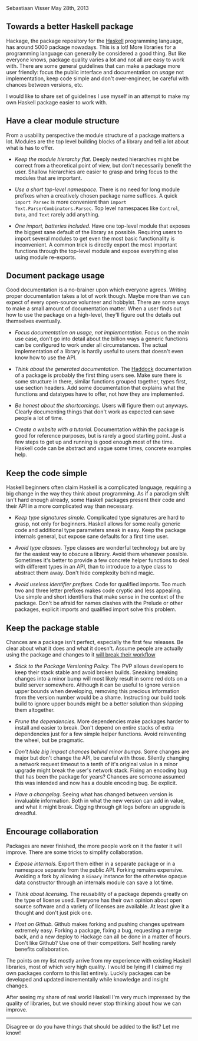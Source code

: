 <article>

<div class=meta> <span class=author>Sebastiaan Visser</span> <span
class=date>May 28th, 2013</span> </div>

# Towards a better Haskell package

Hackage, the package repository for the [Haskell](http://www.haskell.org)
programming language, has around 5000 package nowadays. This is a lot! More
libraries for a programming language can generally be considered a good thing.
But like everyone knows, package quality varies a lot and not all are easy to
work with. There are some general guidelines that can make a package more user
friendly: focus the public interface and documentation on *usage* not
implementation, keep code simple and don't over-engineer, be careful with
chances between versions, etc.

I would like to share set of guidelines I use myself in an attempt to make my
own Haskell package easier to work with.

## Have a clear module structure

From a usability perspective the module structure of a package matters a lot.
Modules are the top level building blocks of a library and tell a lot about
what is has to offer.

* *Keep the module hierarchy flat.* Deeply nested hierarchies might
  be correct from a theoretical point of view, but don't necessarily benefit
  the user. Shallow hierarchies are easier to grasp and bring focus to the
  modules that are important.

* *Use a short top-level namespace.* There is no need for long
  module prefixes when a creatively chosen package name suffices. A quick
  `import Parsec` is more convenient than `import
  Text.ParserCombinators.Parsec`. Top level namespaces like `Control`, `Data`,
  and `Text` rarely add anything.

* *One import, batteries included.* Have one top-level module that
  exposes the biggest sane default of the library as possible. Requiring users
  to import several modules to get even the most basic functionality is
  inconvenient. A common trick is directly export the most important functions
  through the top-level module and expose everything else using module
  re-exports.

## Document package usage

Good documentation is a no-brainer upon which everyone agrees. Writing proper
documentation takes a lot of work though. Maybe more than we can expect of
every open-source volunteer and hobbyist. There are some ways to make a small
amount of documentation matter. When a user finds out how to use the package on
a high-level, they'll figure out the details out themselves eventually.

* *Focus documentation on usage, not implementation.* Focus on the main use
  case, don't go into detail about the billion ways a generic functions can be
  configured to work under all circumstances. The actual implementation of a
  library is hardly useful to users that doesn't even know how to use the API.

* *Think about the generated documentation.* The
  [Haddock](http://www.haskell.org/haddock/) documentation of a
  package is probably the first thing users see. Make sure there is some
  structure in there, similar functions grouped together, types first, use
  section headers. Add some documentation that explains what the functions and
  datatypes have to offer, not how they are implemented.

* *Be honest about the shortcomings.* Users will figure them out anyways.
  Clearly documenting things that don't work as expected can save people a lot
  of time.

* *Create a website with a tutorial.* Documentation within the package is good
  for reference purposes, but is rarely a good starting point. Just a few steps
  to get up and running is good enough most of the time. Haskell code can be
  abstract and vague some times, concrete examples help.

## Keep the code simple

Haskell beginners often claim Haskell is a complicated language, requiring a
big change in the way they think about programming. As if a paradigm shift
isn't hard enough already, some Haskell packages present their code and their
API in a more complicated way than necessary.

* *Keep type signatures simple.* Complicated type signatures are hard to grasp,
  not only for beginners. Haskell allows for some really generic code and
  additional type parameters sneak in easy. Keep the package internals general,
  but expose sane defaults for a first time user.

* *Avoid type classes.* Type classes are wonderful technology but are by far
  the easiest way to obscure a library. Avoid them whenever possible. Sometimes
  it's better to provide a few concrete helper functions to deal with different
  types in an API, than to introduce to a type class to abstract them away.
  Don't hide complexity behind magic.

* *Avoid useless identifier prefixes.* Code for qualified imports. Too much
  two and three letter prefixes makes code cryptic and less appealing. Use
  simple and short identifiers that make sense in the context of the package.
  Don't be afraid for names clashes with the Prelude or other packages,
  explicit imports and qualified import solve this problem.

## Keep the package stable

Chances are a package isn't perfect, especially the first few releases. Be
clear about what it does and what it doesn't. Assume people are actually using
the package and changes to it [will break their workflow](http://xkcd.com/1172)

* *Stick to the Package Versioning Policy.* The PVP allows developers to keep
  their stack stable and avoid broken builds. Sneaking breaking changes into a
  minor bump will most likely result in some red dots on a build server
  somewhere.  Although it can be useful to ignore version upper bounds when
  developing, removing this precious information from the version number would
  be a shame.  Instructing our build tools build to ignore upper bounds might
  be a better solution than skipping them altogether.

* *Prune the dependencies.* More dependencies make packages harder to install
  and easier to break. Don't depend on entire stacks of extra dependencies just
  for a few simple helper functions. Avoid reinventing the wheel, but be
  pragmatic.

* *Don't hide big impact chances behind minor bumps.* Some changes are major
  but don't change the API, be careful with those. Silently changing a network
  request timeout to a tenth of it's original value in a minor upgrade might
  break the user's network stack. Fixing an encoding bug that has been the
  package for years? Chances are someone assumed this was intended and now has
  a double encoding bug. Be explicit.

* *Have a changelog.* Seeing what has changed between version is invaluable
  information. Both in what the new version can add in value, and what it might
  break. Digging through git logs before an upgrade is dreadful.

## Encourage collaboration

Packages are never finished, the more people work on it the faster it will
improve. There are some tricks to simplify collaboration.

* *Expose internals.* Export them either in a separate package or
  in a namespace separate from the public API. Forking remains expensive.
  Avoiding a fork by allowing a `Binary` instance for the otherwise opaque data
  constructor through an internals module can save a lot time.

* *Think about licensing.* The reusability of a package depends greatly on the
  type of license used. Everyone has their own opinion about open source
  software and a variety of licenses are available. At least give it a thought
  and don't just pick one.

* *Host on Github.* Github makes forking and pushing changes
  upstream extremely easy. Forking a package, fixing a bug, requesting a merge
  back, and a new deploy to Hackage can all be done in a matter of hours. Don't
  like Github? Use one of their competitors. Self hosting rarely benefits
  collaboration.

The points on my list mostly arrive from my experience with existing Haskell
libraries, most of which very high quality. I would be lying if I claimed my
own packages conform to this list entirely. Luckily packages can be
developed and updated incrementally while knowledge and insight changes.

After seeing my share of real world Haskell I'm very much impressed by the
quality of libraries, but we should never stop thinking about how we can
improve.

<hr>

Disagree or do you have things that should be added to the list? Let me know!

<!--
Discuss on [Reddit](http://www.reddit.com/r/haskell/comments/XXX/) or
[Hacker News](http://news.ycombinator.com/item?id=XXX).
-->

</article>
